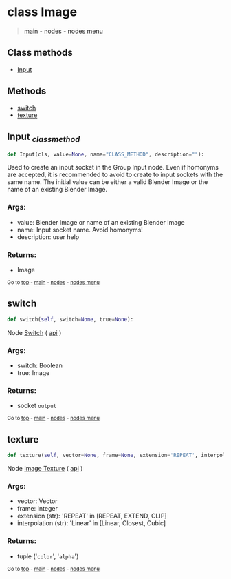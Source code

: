 # class Image

> [main](./structure.md) - [nodes](nodes.md) - [nodes menu](nodes_menus.md)


## Class methods

- [Input](#Input-classmethod)


## Methods

- [switch](#switch)
- [texture](#texture)

## Input <sub>*classmethod*</sub>

```python
def Input(cls, value=None, name="CLASS_METHOD", description=""):

```
Used to create an input socket in the Group Input node.
Even if homonyms are accepted, it is recommended to avoid to create to input sockets with the same name.
The initial value can be either a valid Blender Image or the name of an existing Blender Image.

### Args:
- value: Blender Image or name of an existing Blender Image
- name: Input socket name. Avoid homonyms!
- description: user help

### Returns:
- Image

<sub>Go to [top](#class-Image) - [main](./structure.md) - [nodes](nodes.md) - [nodes menu](nodes_menus.md)</sub>

## switch

```python
def switch(self, switch=None, true=None):

```
Node [Switch](https://docs.blender.org/manual/en/latest/modeling/geometry_nodes/utilities/switch.html) ( [api](https://docs.blender.org/api/current/bpy.types.GeometryNodeSwitch.html) )

### Args:
- switch: Boolean
- true: Image

### Returns:
- socket `output`

<sub>Go to [top](#class-Image) - [main](./structure.md) - [nodes](nodes.md) - [nodes menu](nodes_menus.md)</sub>

## texture

```python
def texture(self, vector=None, frame=None, extension='REPEAT', interpolation='Linear'):

```
Node [Image Texture](https://docs.blender.org/manual/en/latest/modeling/geometry_nodes/texture/image.html) ( [api](https://docs.blender.org/api/current/bpy.types.GeometryNodeImageTexture.html) )

### Args:
- vector: Vector
- frame: Integer
- extension (str): 'REPEAT' in [REPEAT, EXTEND, CLIP]
- interpolation (str): 'Linear' in [Linear, Closest, Cubic]

### Returns:
- tuple ('`color`', '`alpha`')

<sub>Go to [top](#class-Image) - [main](./structure.md) - [nodes](nodes.md) - [nodes menu](nodes_menus.md)</sub>


